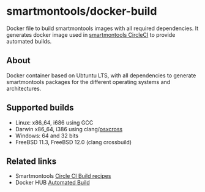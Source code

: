 # smartmontools/docker-build

Docker file to build smartmontools images with all required dependencies. It generates docker image used in [smartmontools CircleCI](https://circleci.com/gh/smartmontools/smartmontools) to provide automated builds.

## About

Docker container based on Ubtuntu LTS, with all dependencies to generate smartmontools packages for the different operating systems and architectures.

## Supported builds

- Linux: x86_64, i686 using GCC
- Darwin x86_64, i386 using clang/[osxcross](https://github.com/tpoechtrager/osxcross)
- Windows: 64 and 32 bits
- FreeBSD 11.3, FreeBSD 12.0 (clang crossbuild)

## Related links

- Smartmontools [Circle CI Build recipes](https://www.smartmontools.org/browser/trunk/.circleci/config.yml)
- Docker HUB [Automated Build](https://hub.docker.com/r/sammcz/docker-build/)
